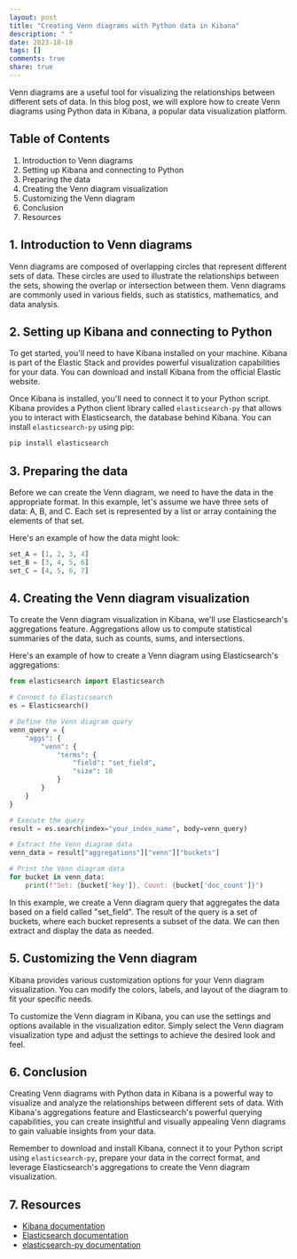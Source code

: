 ```yaml
---
layout: post
title: "Creating Venn diagrams with Python data in Kibana"
description: " "
date: 2023-10-10
tags: []
comments: true
share: true
---
```


Venn diagrams are a useful tool for visualizing the relationships between different sets of data. In this blog post, we will explore how to create Venn diagrams using Python data in Kibana, a popular data visualization platform.

## Table of Contents

1. Introduction to Venn diagrams
2. Setting up Kibana and connecting to Python
3. Preparing the data
4. Creating the Venn diagram visualization
5. Customizing the Venn diagram
6. Conclusion
7. Resources

## 1. Introduction to Venn diagrams

Venn diagrams are composed of overlapping circles that represent different sets of data. These circles are used to illustrate the relationships between the sets, showing the overlap or intersection between them. Venn diagrams are commonly used in various fields, such as statistics, mathematics, and data analysis.

## 2. Setting up Kibana and connecting to Python

To get started, you'll need to have Kibana installed on your machine. Kibana is part of the Elastic Stack and provides powerful visualization capabilities for your data. You can download and install Kibana from the official Elastic website.

Once Kibana is installed, you'll need to connect it to your Python script. Kibana provides a Python client library called `elasticsearch-py` that allows you to interact with Elasticsearch, the database behind Kibana. You can install `elasticsearch-py` using pip:

```python
pip install elasticsearch
```

## 3. Preparing the data

Before we can create the Venn diagram, we need to have the data in the appropriate format. In this example, let's assume we have three sets of data: A, B, and C. Each set is represented by a list or array containing the elements of that set.

Here's an example of how the data might look:

```python
set_A = [1, 2, 3, 4]
set_B = [3, 4, 5, 6]
set_C = [4, 5, 6, 7]
```

## 4. Creating the Venn diagram visualization

To create the Venn diagram visualization in Kibana, we'll use Elasticsearch's aggregations feature. Aggregations allow us to compute statistical summaries of the data, such as counts, sums, and intersections.

Here's an example of how to create a Venn diagram using Elasticsearch's aggregations:

```python
from elasticsearch import Elasticsearch

# Connect to Elasticsearch
es = Elasticsearch()

# Define the Venn diagram query
venn_query = {
    "aggs": {
        "venn": {
            "terms": {
                "field": "set_field",
                "size": 10
            }
        }
    }
}

# Execute the query
result = es.search(index="your_index_name", body=venn_query)

# Extract the Venn diagram data
venn_data = result["aggregations"]["venn"]["buckets"]

# Print the Venn diagram data
for bucket in venn_data:
    print(f"Set: {bucket['key']}, Count: {bucket['doc_count']}")
```

In this example, we create a Venn diagram query that aggregates the data based on a field called "set_field". The result of the query is a set of buckets, where each bucket represents a subset of the data. We can then extract and display the data as needed.

## 5. Customizing the Venn diagram

Kibana provides various customization options for your Venn diagram visualization. You can modify the colors, labels, and layout of the diagram to fit your specific needs.

To customize the Venn diagram in Kibana, you can use the settings and options available in the visualization editor. Simply select the Venn diagram visualization type and adjust the settings to achieve the desired look and feel.

## 6. Conclusion

Creating Venn diagrams with Python data in Kibana is a powerful way to visualize and analyze the relationships between different sets of data. With Kibana's aggregations feature and Elasticsearch's powerful querying capabilities, you can create insightful and visually appealing Venn diagrams to gain valuable insights from your data.

Remember to download and install Kibana, connect it to your Python script using `elasticsearch-py`, prepare your data in the correct format, and leverage Elasticsearch's aggregations to create the Venn diagram visualization.

## 7. Resources

- [Kibana documentation](https://www.elastic.co/guide/en/kibana/current/index.html)
- [Elasticsearch documentation](https://www.elastic.co/guide/en/elasticsearch/reference/current/index.html)
- [elasticsearch-py documentation](https://elasticsearch-py.readthedocs.io/en/latest/)
